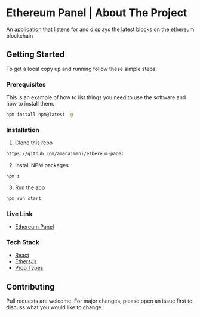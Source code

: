 # Ethereum Panel | About The Project

An application that listens for and displays the latest blocks on the ethereum blockchain


## Getting Started

To get a local copy up and running follow these simple steps.

### Prerequisites

This is an example of how to list things you need to use the software and how to install them.

```bash
npm install npm@latest -g
```

### Installation

1. Clone this repo

```bash
https://github.com/amanajmani/ethereum-panel
```

2. Install NPM packages

```bash
npm i
```

3. Run the app

```bash
npm run start
```

### Live Link
- [Ethereum Panel](https://ethereum-panel.netlify.app/)

### Tech Stack
- [React](https://reactjs.org/)
- [EthersJs](https://docs.ethers.io/v5/)
- [Prop Types](https://www.npmjs.com/package/prop-types)

## Contributing
Pull requests are welcome. For major changes, please open an issue first to discuss what you would like to change.
